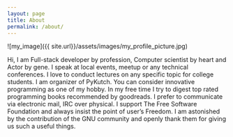 ```yaml
---
layout: page
title: About
permalink: /about/
---
```


![my_image]({{ site.url}}/assets/images/my_profile_picture.jpg)


Hi, I am Full-stack developer by profession, Computer scientist by heart and
Actor by gene. I speak at local events, meetup or any technical conferences.
I love to conduct lectures on any specific topic for college students. I am
organizer of PyKutch. You can consider innovative programming as one of my
hobby. In my free time I try to digest top rated programming books recommended
by goodreads.  I prefer to communicate via electronic mail, IRC over physical.
I support The Free Software Foundation and always insist the point of user’s
Freedom. I am astonished by the contribution of the GNU community and openly
thank them for giving us such a useful things.
